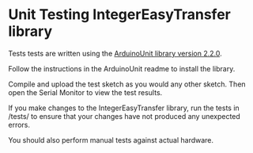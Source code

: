 # Unit Testing IntegerEasyTransfer library

Tests tests are written using the
[ArduinoUnit library version 2.2.0](https://github.com/mmurdoch/arduinounit).

Follow the instructions in the ArduinoUnit readme to install the library.

Compile and upload the test sketch as you would any other sketch. Then open the
Serial Monitor to view the test results.

If you make changes to the IntegerEasyTransfer library, run the tests in /tests/
to ensure that your changes have not produced any unexpected errors.

You should also perform manual tests against actual hardware.
